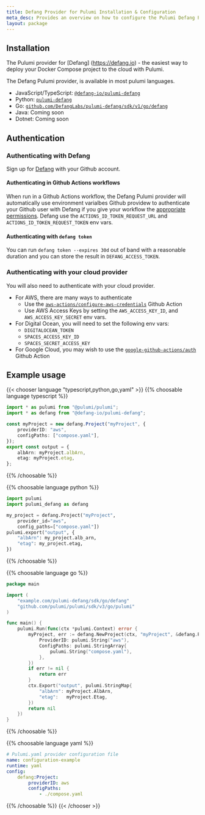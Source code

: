 ```yaml
---
title: Defang Provider for Pulumi Installation & Configuration
meta_desc: Provides an overview on how to configure the Pulumi Defang Provider.
layout: package
---
```

## Installation

The Pulumi provider for [Defang] (https://defang.io) - the easiest way to deploy your Docker Compose project to the cloud with Pulumi.

The Defang Pulumi provider, is available in most pulumi languages. 

* JavaScript/TypeScript: [`@defang-io/pulumi-defang`](https://www.npmjs.com/package/@defang-io/pulumi-defang)
* Python: [`pulumi-defang`](https://pypi.org/project/pulumi-defang/)
* Go: [`github.com/DefangLabs/pulumi-defang/sdk/v1/go/defang`](https://github.com/DefangLabs/pulumi-defang)
* Java: Coming soon
* Dotnet: Coming soon

## Authentication

### Authenticating with Defang

Sign up for [Defang](https://defang.io) with your Github account.

#### Authenticating in Github Actions workflows

When run in a Github Actions workflow, the Defang Pulumi provider will automatically use environment varialbes Github providew to authenticate your Github user with Defang if you give your workflow the [appropriate permissions](https://docs.github.com/en/actions/security-for-github-actions/security-hardening-your-deployments/about-security-hardening-with-openid-connect#adding-permissions-settings). Defang use the `ACTIONS_ID_TOKEN_REQUEST_URL` and `ACTIONS_ID_TOKEN_REQUEST_TOKEN` env vars.

#### Authenticating with `defang token`

You can run `defang token --expires 30d` out of band with a reasonable duration and you can store the result in `DEFANG_ACCESS_TOKEN`.

### Authenticating with your cloud provider

You will also need to authenticate with your cloud provider.

* For AWS, there are many ways to authenticate
    - Use the [`aws-actions/configure-aws-credentials`](https://github.com/aws-actions/configure-aws-credentials) Github Action
    - Use AWS Access Keys by setting the `AWS_ACCESS_KEY_ID`, and `AWS_ACCESS_KEY_SECRET` env vars.
* For Digital Ocean, you will need to set the following env vars:
    - `DIGITALOCEAN_TOKEN`
    - `SPACES_ACCESS_KEY_ID`
    - `SPACES_SECRET_ACCESS_KEY`
* For Google Cloud, you may wish to use the [`google-github-actions/auth`](https://github.com/google-github-actions/auth) Github Action

## Example usage

{{< chooser language "typescript,python,go,yaml" >}}
{{% choosable language typescript %}}
```typescript
import * as pulumi from "@pulumi/pulumi";
import * as defang from "@defang-io/pulumi-defang";

const myProject = new defang.Project("myProject", {
    providerID: "aws",
    configPaths: ["compose.yaml"],
});
export const output = {
    albArn: myProject.albArn,
    etag: myProject.etag,
};
```

{{% /choosable %}}

{{% choosable language python %}}
```python
import pulumi
import pulumi_defang as defang

my_project = defang.Project("myProject",
    provider_id="aws",
    config_paths=["compose.yaml"])
pulumi.export("output", {
    "albArn": my_project.alb_arn,
    "etag": my_project.etag,
})
```

{{% /choosable %}}

{{% choosable language go %}}
```go
package main

import (
	"example.com/pulumi-defang/sdk/go/defang"
	"github.com/pulumi/pulumi/sdk/v3/go/pulumi"
)

func main() {
	pulumi.Run(func(ctx *pulumi.Context) error {
		myProject, err := defang.NewProject(ctx, "myProject", &defang.ProjectArgs{
			ProviderID: pulumi.String("aws"),
			ConfigPaths: pulumi.StringArray{
				pulumi.String("compose.yaml"),
			},
		})
		if err != nil {
			return err
		}
		ctx.Export("output", pulumi.StringMap{
			"albArn": myProject.AlbArn,
			"etag":   myProject.Etag,
		})
		return nil
	})
}
```

{{% /choosable %}}

{{% choosable language yaml %}}
```yaml
# Pulumi.yaml provider configuration file
name: configuration-example
runtime: yaml
config:
    defang:Project:
        providerID: aws
        configPaths:
            - ./compose.yaml
```

{{% /choosable %}}
{{< /chooser >}}
